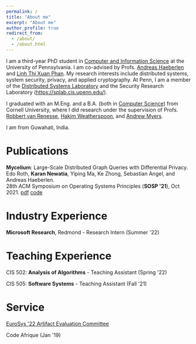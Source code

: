 ```yaml
---
permalink: /
title: "About me"
excerpt: "About me"
author_profile: true
redirect_from:
  - /about/
  - /about.html
---
```


I am a third-year PhD student in [Computer and Information Science](https://www.cis.upenn.edu/) at the University of Pennsylvania. I am co-advised by Profs. [Andreas Haeberlen](https://haeberlen.cis.upenn.edu/) and [Linh Thi Xuan Phan](https://www.cis.upenn.edu/~linhphan/). My research interests include distributed systems, system security, privacy, and applied cryptography. At Penn, I am a member of the [Distributed Systems Laboratory](https://dsl.cis.upenn.edu/) and the Security Research Laboratory (https://splab.cis.upenn.edu/).

I graduated with an M.Eng. and a B.A. (both in [Computer Science](https://www.cs.cornell.edu/)) from Cornell University, where I did research under the supervision of Profs. [Robbert van Renesse](https://www.cs.cornell.edu/home/rvr/), [Hakim Weatherspoon](https://www.cs.cornell.edu/~hweather/), and [Andrew Myers](https://www.cs.cornell.edu/andru/).

I am from Guwahati, India.


Publications
======
**Mycelium**: Large-Scale Distributed Graph Queries with Differential Privacy.  
Edo Roth, **Karan Newatia**, Yiping Ma, Ke Zhong, Sebastian Angel, and Andreas Haeberlen.  
28th ACM Symposium on Operating Systems Principles (**SOSP '21**), Oct 2021. [pdf](https://dl.acm.org/doi/pdf/10.1145/3477132.3483585) [code](https://github.com/karannewatia/Mycelium)

Industry Experience
======
**Microsoft Research**, Redmond - Research Intern (Summer '22)

Teaching Experience
======
CIS 502: **Analysis of Algorithms** - Teaching Assistant (Spring '22)

CIS 505: **Software Systems** - Teaching Assistant (Fall '21)

Service
======
[EuroSys '22 Artifact Evaluation Committee](https://sysartifacts.github.io/eurosys2022/)

Code Afrique (Jan '19)
